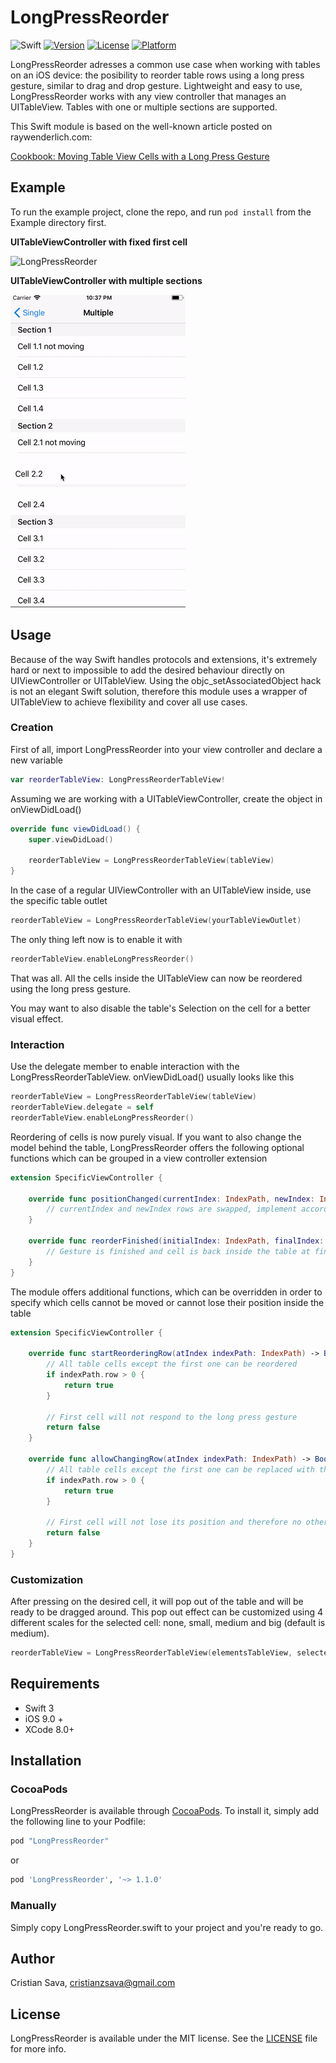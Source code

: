 # LongPressReorder

![Swift](https://img.shields.io/badge/Swift-4-brightgreen.svg)
[![Version](https://img.shields.io/cocoapods/v/LongPressReorder.svg?style=flat)](http://cocoapods.org/pods/LongPressReorder)
[![License](https://img.shields.io/cocoapods/l/LongPressReorder.svg?style=flat)](http://cocoapods.org/pods/LongPressReorder)
[![Platform](https://img.shields.io/cocoapods/p/LongPressReorder.svg?style=flat)](http://cocoapods.org/pods/LongPressReorder)

LongPressReorder adresses a common use case when working with tables on an iOS device: the posibility to reorder table rows using a long press gesture, similar to drag and drop gesture. Lightweight and easy to use, LongPressReorder works with any view controller that manages an UITableView. Tables with one or multiple sections are supported.

This Swift module is based on the well-known article posted on raywenderlich.com: 

[Cookbook: Moving Table View Cells with a Long Press Gesture](https://www.raywenderlich.com/63089/cookbook-moving-table-view-cells-with-a-long-press-gesture)

## Example

To run the example project, clone the repo, and run `pod install` from the Example directory first.

**UITableViewController with fixed first cell**

![LongPressReorder](/Screenshots/LongPressReorder.gif)

**UITableViewController with multiple sections**

![LongPressReorderMultiple](/Screenshots/LongPressReorderMultiple.gif)

## Usage

Because of the way Swift handles protocols and extensions, it's extremely hard or next to impossible to add the desired behaviour directly on UIViewController or UITableView. Using the objc_setAssociatedObject hack is not an elegant Swift solution, therefore this module uses a wrapper of UITableView to achieve flexibility and cover all use cases.

### Creation

First of all, import LongPressReorder into your view controller and declare a new variable
```swift
var reorderTableView: LongPressReorderTableView!
```

Assuming we are working with a UITableViewController, create the object in onViewDidLoad()
```swift
override func viewDidLoad() {
    super.viewDidLoad()
        
    reorderTableView = LongPressReorderTableView(tableView)
}
```

In the case of a regular UIViewController with an UITableView inside, use the specific table outlet
```swift
reorderTableView = LongPressReorderTableView(yourTableViewOutlet)
```

The only thing left now is to enable it with
```swift
reorderTableView.enableLongPressReorder()
```

That was all. All the cells inside the UITableView can now be reordered using the long press gesture.

You may want to also disable the table's Selection on the cell for a better visual effect.

### Interaction

Use the delegate member to enable interaction with the LongPressReorderTableView. onViewDidLoad() usually looks like this
```swift
reorderTableView = LongPressReorderTableView(tableView)
reorderTableView.delegate = self
reorderTableView.enableLongPressReorder()
```

Reordering of cells is now purely visual. If you want to also change the model behind the table, LongPressReorder offers the following optional functions which can be grouped in a view controller extension
```swift
extension SpecificViewController {
    
    override func positionChanged(currentIndex: IndexPath, newIndex: IndexPath) {
        // currentIndex and newIndex rows are swapped, implement accordingly
    }
    
    override func reorderFinished(initialIndex: IndexPath, finalIndex: IndexPath) {
        // Gesture is finished and cell is back inside the table at finalIndex position
    }
}
```

The module offers additional functions, which can be overridden in order to specify which cells cannot be moved or cannot lose their position inside the table
```swift
extension SpecificViewController {
    
    override func startReorderingRow(atIndex indexPath: IndexPath) -> Bool {
        // All table cells except the first one can be reordered
        if indexPath.row > 0 {
            return true
        }
        
        // First cell will not respond to the long press gesture
        return false
    }
    
    override func allowChangingRow(atIndex indexPath: IndexPath) -> Bool {
        // All table cells except the first one can be replaced with the selected cell
        if indexPath.row > 0 {
            return true
        }
        
        // First cell will not lose its position and therefore no other cell can replace it
        return false
    }
}
```

### Customization

After pressing on the desired cell, it will pop out of the table and will be ready to be dragged around. This pop out effect can be customized using 4 different scales for the selected cell: none, small, medium and big (default is medium).
```swift
reorderTableView = LongPressReorderTableView(elementsTableView, selectedRowScale: SelectedRowScale.small)
```


## Requirements

- Swift 3
- iOS 9.0 +
- XCode 8.0+

## Installation

### CocoaPods
LongPressReorder is available through [CocoaPods](http://cocoapods.org). To install
it, simply add the following line to your Podfile:

```ruby
pod "LongPressReorder"
```
or

```ruby
pod 'LongPressReorder', '~> 1.1.0'
```

### Manually
Simply copy LongPressReorder.swift to your project and you're ready to go.

## Author

Cristian Sava, cristianzsava@gmail.com

## License

LongPressReorder is available under the MIT license. See the [LICENSE](LICENSE) file for more info.
